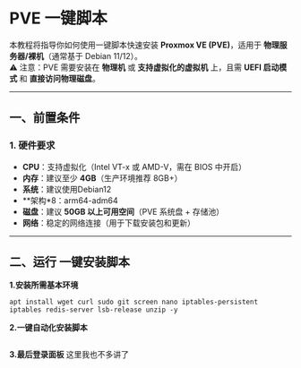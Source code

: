 # PVE 一键脚本

本教程将指导你如何使用一键脚本快速安装 **Proxmox VE (PVE)**，适用于 **物理服务器/裸机**（通常基于 Debian 11/12）。  
⚠️ 注意：PVE 需要安装在 **物理机** 或 **支持虚拟化的虚拟机** 上，且需 **UEFI 启动模式** 和 **直接访问物理磁盘**。

---

## 一、前置条件

### 1. 硬件要求
- **CPU**：支持虚拟化（Intel VT-x 或 AMD-V，需在 BIOS 中开启）
- **内存**：建议至少 **4GB**（生产环境推荐 8GB+）
- **系统**：建议使用Debian12
- **架构*8：arm64-adm64
- **磁盘**：建议 **50GB 以上可用空间**（PVE 系统盘 + 存储池）
- **网络**：稳定的网络连接（用于下载安装包和更新）


---

## 二、运行 一键安装脚本
**1.安装所需基本环境**
```apt update -y
apt install wget curl sudo git screen nano iptables-persistent iptables redis-server lsb-release unzip -y
```

 **2.一键自动化安装脚本**
```bash install-pve.sh
```
**3.最后登录面板**
这里我也不多讲了
